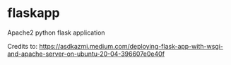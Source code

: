 # flaskapp
Apache2 python flask application





Credits to:
  https://asdkazmi.medium.com/deploying-flask-app-with-wsgi-and-apache-server-on-ubuntu-20-04-396607e0e40f
